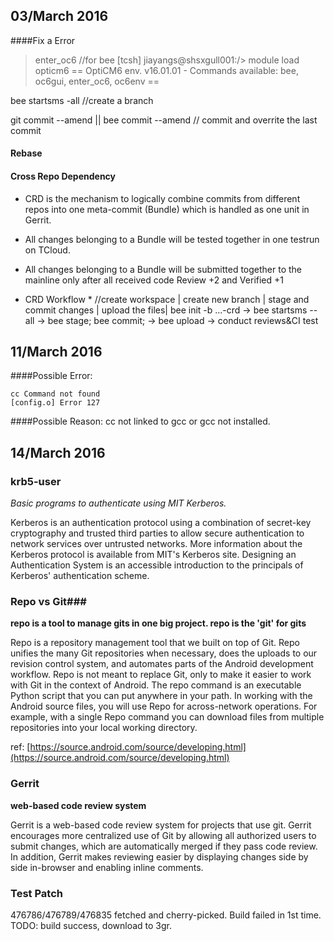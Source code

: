   03/March 2016
-------------
####Fix a Error 
> enter_oc6
//for bee
[tcsh] jiayangs@shsxgull001:/> module load opticm6
== OptiCM6 env. v16.01.01 - Commands available: bee, oc6gui, enter_oc6, oc6env ==

bee startsms -all //create a branch 

git commit --amend || bee commit --amend 
// commit and overrite the last commit

#### Rebase ####


#### Cross Repo Dependency ####
* CRD is the mechanism to logically combine commits from different repos into one meta-commit (Bundle) which is handled as one unit in Gerrit.

* All changes belonging to a Bundle will be tested together in one testrun on TCloud.

* All changes belonging to a Bundle will be submitted together to the mainline only after all received code Review +2 and Verified +1

* CRD Workflow * 
//create workspace   |  create new branch |    stage and commit changes | upload the files|
bee init -b ...-crd -> bee startsms --all -> bee stage; bee commit; ->    bee upload    ->    conduct reviews&CI test         

11/March  2016
-----------------
####Possible Error: 
 
    cc Command not found  
    [config.o] Error 127  

####Possible Reason: 
cc not linked to gcc or gcc not installed.



14/March 2016
-----------------------

### krb5-user ###
*Basic programs to authenticate using MIT Kerberos.*

Kerberos is an authentication protocol using a combination of secret-key cryptography and trusted third parties to allow secure authentication to network services over untrusted networks. More information about the Kerberos protocol is available from MIT's Kerberos site. Designing an Authentication System is an accessible introduction to the principals of Kerberos' authentication scheme.

### Repo vs Git###
**repo is a tool to manage gits in one big project. repo is the 'git' for gits**

Repo is a repository management tool that we built on top of Git. Repo unifies the many Git repositories when necessary, does the uploads to our revision control system, and automates parts of the Android development workflow. Repo is not meant to replace Git, only to make it easier to work with Git in the context of Android. The repo command is an executable Python script that you can put anywhere in your path. In working with the Android source files, you will use Repo for across-network operations. For example, with a single Repo command you can download files from multiple repositories into your local working directory.

ref: [https://source.android.com/source/developing.html](https://source.android.com/source/developing.html)

### Gerrit ###
**web-based code review system**

Gerrit is a web-based code review system for projects that use git. Gerrit encourages more centralized use of Git by allowing all authorized users to submit changes, which are automatically merged if they pass code review. In addition, Gerrit makes reviewing easier by displaying changes side by side in-browser and enabling inline comments.


### Test Patch ###
476786/476789/476835 fetched and cherry-picked. Build failed in 1st time. 
TODO: build success, download to 3gr.
